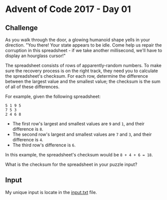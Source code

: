 # Advent of Code 2017 - Day 01

## Challenge
As you walk through the door, a glowing humanoid shape yells in your direction.
"You there! Your state appears to be idle.
Come help us repair the corruption in this spreadsheet -
if we take another millisecond, we'll have to display an hourglass cursor!"

The spreadsheet consists of rows of apparently-random numbers.
To make sure the recovery process is on the right track,
they need you to calculate the spreadsheet's checksum.
For each row,
determine the difference between the largest value and the smallest value;
the checksum is the sum of all of these differences.

For example, given the following spreadsheet:
```
5 1 9 5
7 5 3
2 4 6 8
```

- The first row's largest and smallest values are `9` and `1`,
  and their difference is `8`.
- The second row's largest and smallest values are `7` and `3`,
  and their difference is `4`.
- The third row's difference is `6`.

In this example, the spreadsheet's checksum would be `8 + 4 + 6 = 18`.

What is the checksum for the spreadsheet in your puzzle input?

## Input
My unique input is locate in the [input.txt](input.txt) file.
